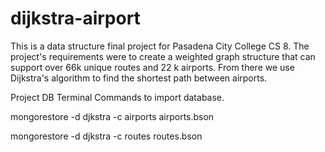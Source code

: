 # dijkstra-airport
This is a data structure final project for Pasadena City College CS 8. 
The project's requirements were to create a weighted graph structure that can support over 66k unique routes and 22 k airports. 
From there we use Dijkstra's algorithm to find the shortest path between airports.


Project DB Terminal Commands to import database.

mongorestore -d djkstra -c airports airports.bson

mongorestore -d djkstra -c routes routes.bson
